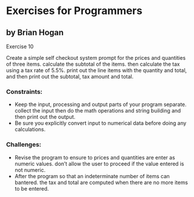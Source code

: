 # Exercises for Programmers
## by Brian Hogan

Exercise 10

Create a simple self checkout system prompt for the prices and quantities of three items. calculate the subtotal of the items. then calculate the tax using a tax rate of 5.5%. print out the line items with the quantity and total, and then print out the subtotal, tax amount and total.

### Constraints:
* Keep the input, processing and output parts of your program separate. collect the input then do the math operations and string building and then print out the output.
* Be sure you explicitly convert input to numerical data before doing any calculations.

### Challenges:
* Revise the program to ensure to prices and quantities are enter as numeric values. don’t allow the user to proceed if the value entered is not numeric.
* After the program so that an indeterminate number of items can bantered. the tax and total are computed when there are no more items to be entered.
